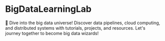 # BigDataLearningLab
🚀 Dive into the big data universe! Discover data pipelines, cloud computing, and distributed systems with tutorials, projects, and resources. Let's journey together to become big data wizards! 
